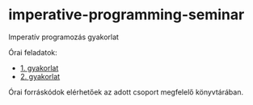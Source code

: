 # imperative-programming-seminar

Imperatív programozás gyakorlat

Órai feladatok:

* [1. gyakorlat](exercises/01.md)
* [2. gyakorlat](exercises/02.md)


Órai forráskódok elérhetőek az adott csoport megfelelő könyvtárában.

